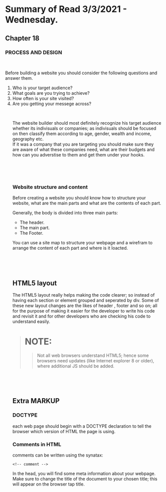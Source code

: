 # Summary of Read 3/3/2021 - Wednesday.

## Chapter 18
### PROCESS AND DESIGN 
<p>&nbsp;</p>
 <P> Before building a website you should consider the following questions and answer them.</p>

<ol>
<li> Who is your target audience?</li>
<li> What goals are you trying to achieve? </li>
<li> How often is your site visited?</li>
<li> Are you getting your messege across?</li>
<p>&nbsp;</p>

<p> The website builder should most definitely recognize his target audience whether its indivisuals or companies; as indivisuals should be focused on then classify them according to age, gender, wealth and income, geography etc.<br>If it was a company that you are targeting you should make sure they are aware of what these companies need, what are their budgets and how can you adverstise to them and get them under your hooks.</p>

<p>&nbsp;</p>
<p>&nbsp;</p>

### **Website structure and content**
<p> Before creating a website you should know how to structure your website, what are the main parts and what are the contents of each part.

Generally, the body is divided into three main parts:
<ul>
<li>The header.</li>
<li>The main part.</li>
<li>The Footer.</li>
</ul>
</p>

<p> You can use a site map to structure your webpage and a wirefram to arrange the content of each part and where is it loacted. </p>

<p>&nbsp;</p>
<p>&nbsp;</p>

## HTML5 layout
<p> The HTML5 layout really helps making the code clearer; so instead of having each section or element grouped and seperated by  div. 
Some of these new layout changes are the likes of header , footer and so on; all for the purpose of making it easier for the developer to write his code and revisit it and for other developers who are checking his code to understand easily.

> # NOTE:
>> <P> Not all web browsers understand HTML5; hence  some browsers need updates (like Internet explorer 8 or older), where additional JS should be added.</P>
</p>


<p>&nbsp;</p>
<p>&nbsp;</p>

## Extra MARKUP
### DOCTYPE
each web page should begin with a
DOCTYPE declaration to tell the
browser which version of HTML
the page is using.

### Comments in HTML
<p> comments can be written using the synatax: 

```<!-- comment -->```
</p >

<p>In the head, you will find some meta information about your webpage.<br>
Make sure to change the title of the document to your chosen title; this will appear on the browser tap title.


